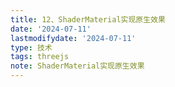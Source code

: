```yaml
---
title: 12、ShaderMaterial实现原生效果
date: '2024-07-11'
lastmodifydate: '2024-07-11'
type: 技术
tags: threejs
note: ShaderMaterial实现原生效果
---
```



<Valine></Valine>